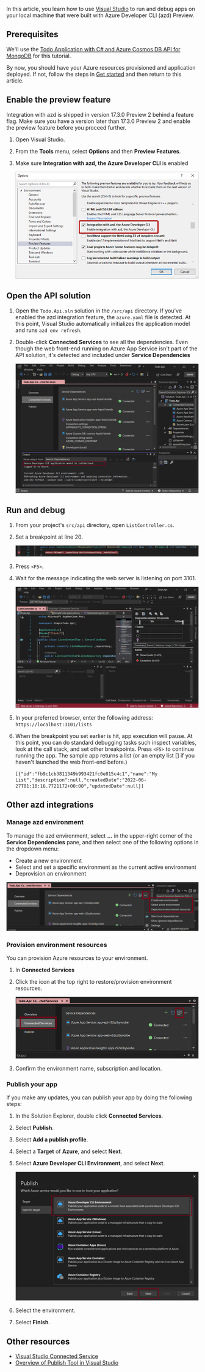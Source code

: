 In this article, you learn how to use [Visual Studio](/visualstudio/azure) to run and debug apps on your local machine that were built with Azure Developer CLI (azd) Preview.

## Prerequisites

We'll use the [Todo Application with C# and Azure Cosmos DB API for MongoDB](https://github.com/Azure-Samples/todo-csharp-cosmos-sql) for this tutorial.

By now, you should have your Azure resources provisioned and application deployed. If not, follow the steps in [Get started](../get-started.md?tabs=bare-metal%2Cwindows&pivots=programming-language-csharp) and then return to this article.

## Enable the preview feature

Integration with azd is shipped in version 17.3.0 Preview 2 behind a feature flag. Make sure you have a version later than 17.3.0 Preview 2 and enable the preview feature before you proceed further.

1. Open Visual Studio.

1. From the **Tools** menu, select **Options** and then **Preview Features**.

1. Make sure **Integration with azd, the Azure Developer CLI** is enabled

    ![Screenshot of the Visual Studio option to turn on integration with the Azure Developer CLI.](../media/debug/visual-studio-options.png)

## Open the API solution

1. Open the `Todo.Api.sln` solution in the `/src/api` directory. If you've enabled the azd integration feature, the `azure.yaml` file is detected. At this point, Visual Studio automatically initializes the application model and runs `azd env refresh`.

1. Double-click **Connected Services** to see all the dependencies. Even though the web front-end running on Azure App Service isn't part of the API solution, it's detected and included under **Service Dependencies**

    ![Screenshot of the message indicating the Azure Developer CLI is initialized.](../media/debug/visual-studio-open-solution.png)

## Run and debug

1. From your project's `src/api` directory, open `ListController.cs`.

1. Set a breakpoint at line 20.

    ![Screenshot of the breakpoint set in the sample code.](../media/debug/visual-studio-breakpoint.png)

1. Press `<F5>`.

1. Wait for the message indicating the web server is listening on port 3101.

    ![Screenshot of the statusbar message indicating the debugger is listening on port 3101.](../media/debug/visual-studio-run.png)

1. In your preferred browser, enter the following address: `https://localhost:3101/lists`

1. When the breakpoint you set earlier is hit, app execution will pause. At this point, you can do standard debugging tasks such inspect variables, look at the call stack, and set other breakpoints. Press `<F5>` to continue running the app. The sample app returns a list (or an empty list [] if you haven't launched the web front-end before.)

    ```
    [{"id":"fb9c1cb3811349b993421fc0e815c4c1","name":"My List","description":null,"createdDate":"2022-06-27T01:10:16.7721172+00:00","updatedDate":null}]
    ```

## Other azd integrations

### Manage azd environment

To manage the azd environment, select **...** in the upper-right corner of the **Service Dependencies** pane, and then select one of the following options in the dropdown menu:

- Create a new environment
- Select and set a specific environment as the current active environment
- Deprovision an environment

![Screenshot of the options to manage the Azure Developer CLI environment in Visual Studio.](../media/debug/visual-studio-manage-environment.png)

### Provision environment resources

You can provision Azure resources to your environment.

1. In **Connected Services**

1. Click the icon at the top right to restore/provision environment resources.

    ![Screenshot of option to provision Azure Developer CLI environment resources in Visual Studio.](../media/debug/visual-studio-provision.png)

1. Confirm the environment name, subscription and location.

### Publish your app

If you make any updates, you can publish your app by doing the following steps:

1. In the Solution Explorer, double click **Connected Services**.

1. Select **Publish**.

1. Select **Add a publish profile**.

1. Select a **Target** of **Azure**, and select **Next**.

1. Select **Azure Developer CLI Environment**, and select **Next**.

    ![Screenshot of message in Debug Console indicating debugger is listening on port 3100.](../media/debug/visual-studio-publish.png)

1. Select the environment.

1. Select **Finish**.

## Other resources

* [Visual Studio Connected Service](/visualstudio/azure/overview-connected-services)
* [Overview of Publish Tool in Visual Studio](/visualstudio/deployment/publish-overview)
